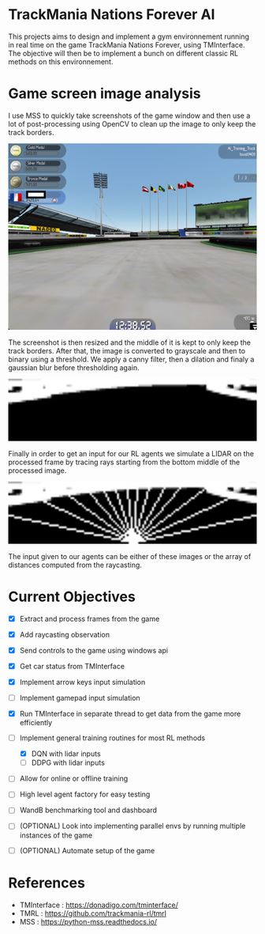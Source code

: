 # TrackMania Nations Forever AI

This projects aims to design and implement a gym environnement running in real time on the game TrackMania Nations Forever, using TMInterface. The objective will then be to implement a bunch on different classic RL methods on this environnement.

# Game screen image analysis

I use MSS to quickly take screenshots of the game window and then use a lot of post-processing using OpenCV to clean up the image to only keep the track borders.

<img src="assets/frame_1.png" width="512">

The screenshot is then resized and the middle of it is kept to only keep the track borders. After that, the image is converted to grayscale and then to binary using a threshold. We apply a canny filter, then a dilation and finaly a gaussian blur before thresholding again.

<img src="assets/processed_1.png" width="512">

Finally in order to get an input for our RL agents we simulate a LIDAR on the processed frame by tracing rays starting from the bottom middle of the processed image.

<img src="assets/raytrace_1.png" width="512">

The input given to our agents can be either of these images or the array of distances computed from the raycasting.

# Current Objectives
- [x] Extract and process frames from the game
- [x] Add raycasting observation
- [x] Send controls to the game using windows api
- [x] Get car status from TMInterface
- [x] Implement arrow keys input simulation
- [ ] Implement gamepad input simulation
- [x] Run TMInterface in separate thread to get data from the game more efficiently
- [ ] Implement general training routines for most RL methods
   - [x] DQN with lidar inputs
   - [ ] DDPG with lidar inputs
- [ ] Allow for online or offline training
- [ ] High level agent factory for easy testing
- [ ] WandB benchmarking tool and dashboard
- [ ] (OPTIONAL) Look into implementing parallel envs by running multiple instances of the game
- [ ] (OPTIONAL) Automate setup of the game


# References

- TMInterface : https://donadigo.com/tminterface/
- TMRL : https://github.com/trackmania-rl/tmrl
- MSS : https://python-mss.readthedocs.io/
